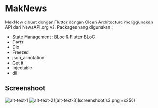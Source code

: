# MakNews

MakNew dibuat dengan Flutter dengan Clean Architecture menggunakan API dari NewsAPI.org v2. Packages yang digunakan :

- State Management : BLoc & Flutter BLoC
- Dartz
- Dio
- Freezed
- json_annotation
- Get it
- Injectable
- dll

## Screenshoot

![alt-text-1](screenshoot/s1.png=x250) ![alt-text-2](screenshoot/s2.png=x250) ![alt-text-3](screenshoot/s3.png =x250)
